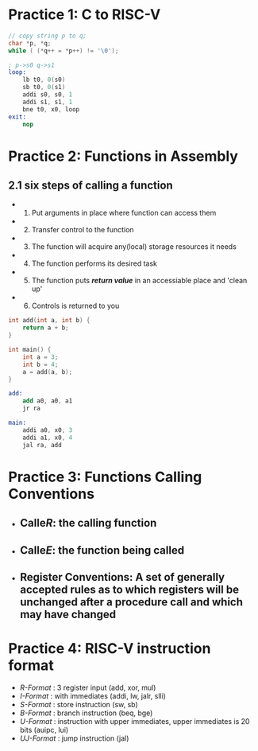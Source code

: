 # **Practice 1: C to RISC-V**
```c
// copy string p to q;
char *p, *q;
while ( (*q++ = *p++) != '\0');
```

```nasm
; p->s0 q->s1
loop:
    lb t0, 0(s0)
    sb t0, 0(s1)
    addi s0, s0, 1
    addi s1, s1, 1
    bne t0, x0, loop
exit:
    nop
```

# **Practice 2: Functions in Assembly**
## 2.1 six steps of calling a function
* 1. Put arguments in place where function can access them
* 2. Transfer control to the function
* 3. The function will acquire any(local) storage resources it needs
* 4. The function performs its desired task
* 5. The function puts ***return value*** in an accessiable place and 'clean up' 
* 6. Controls is returned to you

```c
int add(int a, int b) {
    return a + b;
}

int main() {
    int a = 3;
    int b = 4;
    a = add(a, b);
}
```

```nasm
add:
    add a0, a0, a1
    jr ra

main:
    addi a0, x0, 3
    addi a1, x0, 4
    jal ra, add
```
# **Practice 3: Functions Calling Conventions**
* ## Calle*R*: the calling function
* ## Calle*E*: the function being called
* ## Register Conventions: A set of generally accepted rules as to which registers will be unchanged after a procedure call and which may have changed

# **Practice 4: RISC-V instruction format**

* *R-Format* : 3 register input (add, xor, mul)
* *I-Format* : with immediates (addi, lw, jalr, slli)
* *S-Format* : store instruction (sw, sb)
* *B-Format* : branch instruction (beq, bge)
* *U-Format* : instruction with upper immediates, upper immediates is 20 bits (auipc, lui)
* *UJ-Format* : jump instruction (jal)